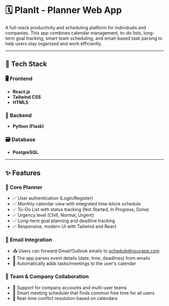 # 🗓️ PlanIt - Planner Web App

A full-stack productivity and scheduling platform for individuals and companies. This app combines calendar management, to-do lists, long-term goal tracking, smart team scheduling, and email-based task parsing to help users stay organized and work efficiently.

---

## 🔧 Tech Stack

### 🖥️ Frontend
- **React.js**
- **Tailwind CSS**
- **HTML5**

### 🧠 Backend
- **Python (Flask)**

### 🗃️ Database
- **PostgreSQL**

---

## ✨ Features

### 📌 Core Planner
- ✅ User authentication (Login/Register)
- ✅ Monthly calendar view with integrated time-block schedule
- ✅ To-Do List with status tracking (Not Started, In Progress, Done)
- ✅ Urgency level (Chill, Normal, Urgent)
- ✅ Long-term goal planning and deadline tracking
- ✅ Responsive, modern UI with Tailwind and React

### 📧 Email Integration
- 📤 Users can forward Gmail/Outlook emails to schedule@yourapp.com
- 🧠 The app parses event details (date, time, deadlines) from emails
- 📅 Automatically adds tasks/meetings to the user's calendar

### 👥 Team & Company Collaboration
- 🏢 Support for company accounts and multi-user teams
- 📆 Smart meeting scheduler that finds common free time for all users
- 🔁 Real-time conflict resolution based on calendars
